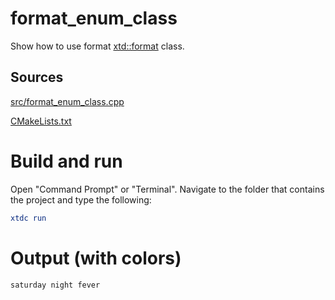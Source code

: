 # format_enum_class

Show how to use format [xtd::format](../../../../src/xtd.core/include/xtd/format.h) class.

## Sources

[src/format_enum_class.cpp](src/format_enum_class.cpp)

[CMakeLists.txt](CMakeLists.txt)

# Build and run

Open "Command Prompt" or "Terminal". Navigate to the folder that contains the project and type the following:

```cmake
xtdc run
```

# Output (with colors)

```
saturday night fever
```

